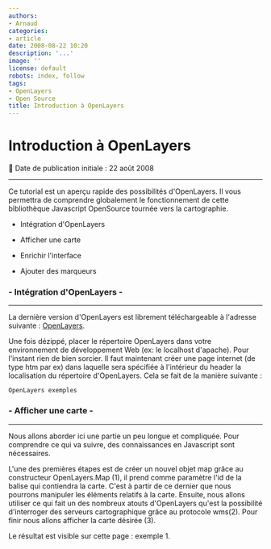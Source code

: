 ```yaml
---
authors:
- Arnaud
categories:
- article
date: 2008-08-22 10:20
description: '...'
image: ''
license: default
robots: index, follow
tags:
- OpenLayers
- Open Source
title: Introduction à OpenLayers
---
```


# Introduction à OpenLayers


:calendar: Date de publication initiale : 22 août 2008


----

Ce tutorial est un aperçu rapide des possibilités d'OpenLayers. Il vous permettra de comprendre globalement le fonctionnement de cette bibliothèque Javascript OpenSource tournée vers la cartographie.


- Intégration d'OpenLayers  

- Afficher une carte  

- Enrichir l'interface  

- Ajouter des marqueurs


### - Intégration d'OpenLayers -




---


La dernière version d'OpenLayers est librement téléchargeable à l'adresse suivante : [OpenLayers](http://trac.openlayers.org/wiki/HowToDownload).


Une fois dézippé, placer le répertoire OpenLayers dans votre environnement de développement Web (ex: le localhost d'apache). Pour l'instant rien de bien sorcier. Il faut maintenant créer une page internet (de type htm par ex) dans laquelle sera spécifiée à l'intérieur du header la localisation du répertoire d'OpenLayers. Cela se fait de la manière suivante :


`OpenLayers exemples`








### - Afficher une carte -




---


Nous allons aborder ici une partie un peu longue et compliquée. Pour comprendre ce qui va suivre, des connaissances en Javascript sont nécessaires.


L'une des premières étapes est de créer un nouvel objet map grâce au constructeur OpenLayers.Map (1), il prend comme paramètre l'id de la balise qui contiendra la carte. C'est à partir de ce dernier que nous pourrons manipuler les éléments relatifs à la carte. Ensuite, nous allons utiliser ce qui fait un des nombreux atouts d'OpenLayers qu'est la possibilité d'interroger des serveurs cartographique grâce au protocole wms(2). Pour finir nous allons afficher la carte désirée (3).


Le résultat est visible sur cette page : exemple 1.




<script type="text/javascript">
function init() {
var map, ol\_wms; // (1) instanciation du constructeur
map = new OpenLayers.Map('map');
// (2) Choix des couches
var ol\_wms = new OpenLayers.Layer.WMS( "OpenLayers WMS","http://labs.metacarta.com/wms/vmap0?", {layers: 'basic'});
// (3) ajout des couches a la carte
map.addLayers([ol\_wms]);
//On zoom au max
map.zoomToMaxExtent();;
}












----

## Auteur

![Portait de Arnaud](){: .img-rdp-news-thumb }
**Arnaud**

